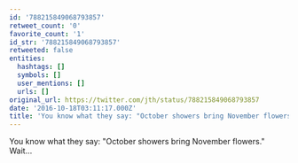 ```yaml
---
id: '788215849068793857'
retweet_count: '0'
favorite_count: '1'
id_str: '788215849068793857'
retweeted: false
entities:
  hashtags: []
  symbols: []
  user_mentions: []
  urls: []
original_url: https://twitter.com/jth/status/788215849068793857
date: '2016-10-18T03:11:17.000Z'
title: 'You know what they say: "October showers bring November flowers." Wait…'
---
```


You know what they say: "October showers bring November flowers." Wait…